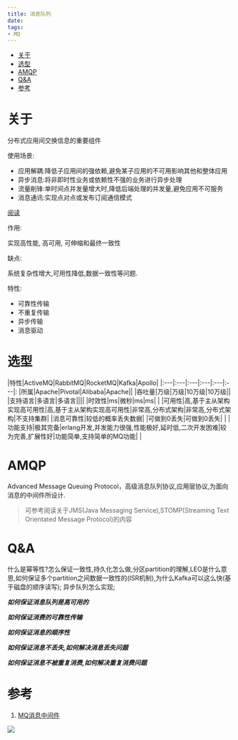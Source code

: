 ```yaml
---
title: 消息队列
date:
tags:
- MQ
---
```

<!-- TOC -->

- [关于](#关于)
- [选型](#选型)
- [AMQP](#amqp)
- [Q&A](#qa)
- [参考](#参考)

<!-- /TOC -->

# 关于

分布式应用间交换信息的重要组件

使用场景:

* 应用解耦:降低子应用间的强依赖,避免某子应用的不可用影响其他和整体应用
* 异步消息:将非即时性业务或依赖性不强的业务进行异步处理
* 流量削锋:单时间点并发量增大时,降低后端处理的并发量,避免应用不可服务
* 消息通讯:实现点对点或发布订阅通信模式

[阅读](http://www.cnblogs.com/stopfalling/p/5375492.html)

作用:

实现高性能, 高可用, 可伸缩和最终一致性

缺点:

系统复杂性增大,可用性降低,数据一致性等问题.

特性:

* 可靠性传输
* 不重复传输
* 异步传输
* 消息驱动

# 选型

|特性|ActiveMQ|RabbitMQ|RocketMQ|Kafka|Apollo|
|:---|:---|:---|:---|:---|:---|:
|所属|Apache|Pivotal|Alibaba|Apache||
|吞吐量|万级|万级|10万级|10万级||
|支持语言|多语言|多语言||||
|时效性|ms|微秒|ms|ms|    |
|可用性|高,基于主从架构实现高可用性|高,基于主从架构实现高可用性|非常高,分布式架构|非常高,分布式架构|不支持集群|
|消息可靠性|较低的概率丢失数据|    |可做到0丢失|可做到0丢失|    |
|功能支持|极其完备|erlang开发,并发能力很强,性能极好,延时低,二次开发困难|较为完善,扩展性好|功能简单,支持简单的MQ功能|    |

# AMQP

Advanced Message Queuing Protocol，高级消息队列协议,应用层协议,为面向消息的中间件所设计.

> 可参考阅读关于JMS(Java Messaging Service),STOMP(Streaming Text Orientated Message Protocol)的内容

# Q&A

什么是幂等性?怎么保证一致性,持久化怎么做,分区partition的理解,LEO是什么意思,如何保证多个partition之间数据一致性的(ISR机制),为什么Kafka可以这么快(基于磁盘的顺序读写);
异步队列怎么实现;

***如何保证消息队列是高可用的***

***如何保证消费的可靠性传输***

***如何保证消息的顺序性***

***如何保证消息不丢失,如何解决消息丢失问题***


***如何保证消息不被重复消费,如何解决重复消费问题***

# 参考

1. [MQ消息中间件](https://blog.csdn.net/lunaqi/article/details/78517200)



[![](https://static.segmentfault.com/v-5b1df2a7/global/img/creativecommons-cc.svg)](https://creativecommons.org/licenses/by-nc-nd/4.0/)
